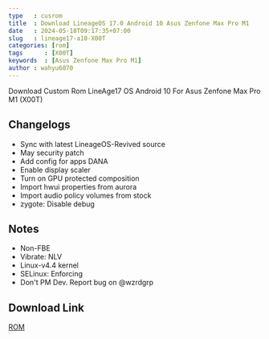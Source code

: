 ```yaml
---
type   : cusrom
title  : Download LineageOS 17.0 Android 10 Asus Zenfone Max Pro M1
date   : 2024-05-18T09:17:35+07:00
slug   : lineage17-a10-X00T
categories: [rom]
tags      : [X00T]
keywords  : [Asus Zenfone Max Pro M1]
author : wahyu6070
---
```


Download Custom Rom LineAge17 OS Android 10 For Asus Zenfone Max Pro M1 (X00T)

## Changelogs
- Sync with latest LineageOS-Revived source
- May security patch
- Add config for apps DANA
- Enable display scaler
- Turn on GPU protected composition
- Import hwui properties from aurora
- Import audio policy volumes from stock
- zygote: Disable debug

## Notes
- Non-FBE
- Vibrate: NLV
- Linux-v4.4 kernel
- SELinux: Enforcing 
- Don't PM Dev. Report bug on @wzrdgrp

## Download Link
[ROM](https://devuploads.com/rzpx9jjmb4r0)


